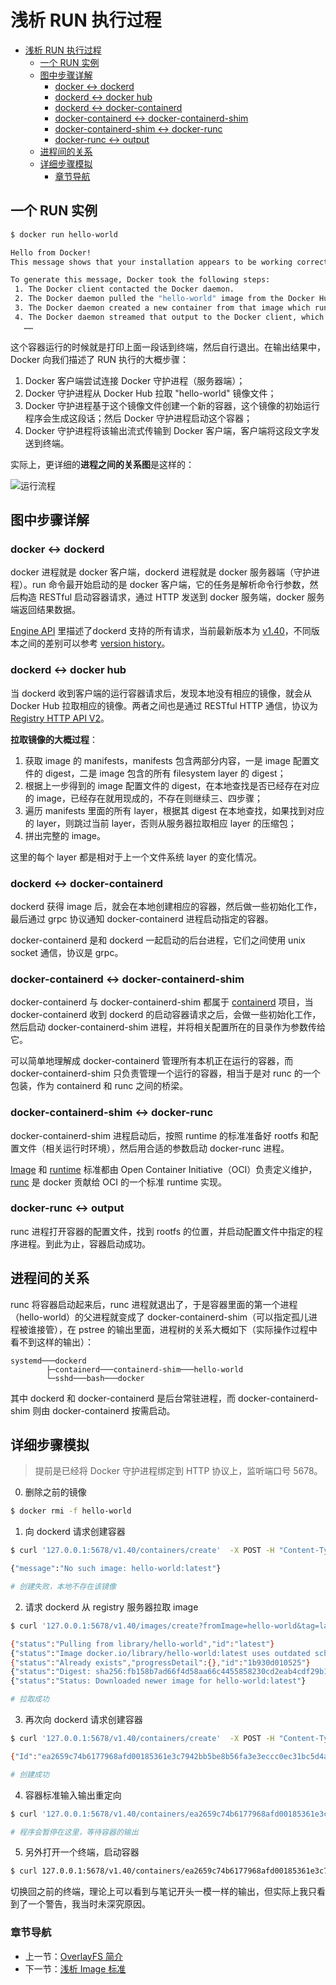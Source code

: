 # 浅析 RUN 执行过程

- [浅析 RUN 执行过程](#浅析-run-执行过程)
  - [一个 RUN 实例](#一个-run-实例)
  - [图中步骤详解](#图中步骤详解)
    - [docker ↔ dockerd](#docker--dockerd)
    - [dockerd ↔ docker hub](#dockerd--docker-hub)
    - [dockerd ↔ docker-containerd](#dockerd--docker-containerd)
    - [docker-containerd ↔ docker-containerd-shim](#docker-containerd--docker-containerd-shim)
    - [docker-containerd-shim ↔ docker-runc](#docker-containerd-shim--docker-runc)
    - [docker-runc ↔ output](#docker-runc--output)
  - [进程间的关系](#进程间的关系)
  - [详细步骤模拟](#详细步骤模拟)
    - [章节导航](#章节导航)

## 一个 RUN 实例

```bash
$ docker run hello-world

Hello from Docker!
This message shows that your installation appears to be working correctly.

To generate this message, Docker took the following steps:
 1. The Docker client contacted the Docker daemon.
 2. The Docker daemon pulled the "hello-world" image from the Docker Hub. (amd64)
 3. The Docker daemon created a new container from that image which runs the executable that produces the output you are currently reading.
 4. The Docker daemon streamed that output to the Docker client, which sent it to your terminal.
   ……
```

这个容器运行的时候就是打印上面一段话到终端，然后自行退出。在输出结果中，Docker 向我们描述了 RUN 执行的大概步骤：

1. Docker 客户端尝试连接 Docker 守护进程（服务器端）；
2. Docker 守护进程从 Docker Hub 拉取 "hello-world" 镜像文件；
3. Docker 守护进程基于这个镜像文件创建一个新的容器，这个镜像的初始运行程序会生成这段话；然后 Docker 守护进程启动这个容器；
3. Docker 守护进程将该输出流式传输到 Docker 客户端，客户端将这段文字发送到终端。

实际上，更详细的**进程之间的关系图**是这样的：

![运行流程](../插图/run.png)

## 图中步骤详解

### docker ↔ dockerd

docker 进程就是 docker 客户端，dockerd 进程就是 docker 服务器端（守护进程）。run 命令最开始启动的是 docker 客户端，它的任务是解析命令行参数，然后构造 RESTful 启动容器请求，通过 HTTP 发送到 docker 服务端，docker 服务端返回结果数据。

[Engine API](https://docs.docker.com/engine/api/latest/) 里描述了dockerd 支持的所有请求，当前最新版本为 [v1.40](https://docs.docker.com/engine/api/v1.40/)，不同版本之间的差别可以参考 [version history](https://docs.docker.com/engine/api/version-history/)。

### dockerd ↔ docker hub

当 dockerd 收到客户端的运行容器请求后，发现本地没有相应的镜像，就会从 Docker Hub 拉取相应的镜像。两者之间也是通过 RESTful HTTP 通信，协议为 [Registry HTTP API V2](https://docs.docker.com/registry/spec/api/)。

**拉取镜像的大概过程**：

1. 获取 image 的 manifests，manifests 包含两部分内容，一是 image 配置文件的 digest，二是 image 包含的所有 filesystem layer 的 digest；
2. 根据上一步得到的 image 配置文件的 digest，在本地查找是否已经存在对应的 image，已经存在就用现成的，不存在则继续三、四步骤；
3. 遍历 manifests 里面的所有 layer，根据其 digest 在本地查找，如果找到对应的 layer，则跳过当前 layer，否则从服务器拉取相应 layer 的压缩包；
4. 拼出完整的 image。

这里的每个 layer 都是相对于上一个文件系统 layer 的变化情况。

### dockerd ↔ docker-containerd

dockerd 获得 image 后，就会在本地创建相应的容器，然后做一些初始化工作，最后通过 grpc 协议通知 docker-containerd 进程启动指定的容器。

docker-containerd 是和 dockerd 一起启动的后台进程，它们之间使用 unix socket 通信，协议是 grpc。

### docker-containerd ↔ docker-containerd-shim

docker-containerd 与 docker-containerd-shim 都属于 [containerd](https://github.com/containerd/containerd) 项目，当 docker-containerd 收到 dockerd 的启动容器请求之后，会做一些初始化工作，然后启动 docker-containerd-shim 进程，并将相关配置所在的目录作为参数传给它。

可以简单地理解成 docker-containerd 管理所有本机正在运行的容器，而 docker-containerd-shim 只负责管理一个运行的容器，相当于是对 runc 的一个包装，作为 containerd 和 runc 之间的桥梁。

### docker-containerd-shim ↔ docker-runc

docker-containerd-shim 进程启动后，按照 runtime 的标准准备好 rootfs 和配置文件（相关运行时环境），然后用合适的参数启动 docker-runc 进程。

[Image](https://github.com/opencontainers/image-spec) 和 [runtime](https://github.com/opencontainers/runtime-spec) 标准都由 Open Container Initiative（OCI）负责定义维护，[runc](https://github.com/opencontainers/runc) 是 docker 贡献给 OCI 的一个标准 runtime 实现。

### docker-runc ↔ output

runc 进程打开容器的配置文件，找到 rootfs 的位置，并启动配置文件中指定的程序进程。到此为止，容器启动成功。

## 进程间的关系

runc 将容器启动起来后，runc 进程就退出了，于是容器里面的第一个进程（hello-world）的父进程就变成了 docker-containerd-shim（可以指定孤儿进程被谁接管），在 pstree 的输出里面，进程树的关系大概如下（实际操作过程中看不到这样的输出）：

```
systemd───dockerd
        ├─containerd───containerd-shim───hello-world
        └─sshd───bash───docker
```

其中 dockerd 和 docker-containerd 是后台常驻进程，而 docker-containerd-shim 则由 docker-containerd 按需启动。

## 详细步骤模拟

> 提前是已经将 Docker 守护进程绑定到 HTTP 协议上，监听端口号 5678。

0. 删除之前的镜像

```bash
$ docker rmi -f hello-world
```

1. 向 dockerd 请求创建容器

```bash
$ curl '127.0.0.1:5678/v1.40/containers/create'  -X POST -H "Content-Type: application/json" -d '{"Image": "hello-world"}'

{"message":"No such image: hello-world:latest"}

# 创建失败，本地不存在该镜像
```

2. 请求 dockerd 从 registry 服务器拉取 image

```bash
$ curl '127.0.0.1:5678/v1.40/images/create?fromImage=hello-world&tag=latest' -X POST

{"status":"Pulling from library/hello-world","id":"latest"}
{"status":"Image docker.io/library/hello-world:latest uses outdated schema1 manifest format. Please upgrade to a schema2 image for better future compatibility. More information at https://docs.docker.com/registry/spec/deprecated-schema-v1/"}
{"status":"Already exists","progressDetail":{},"id":"1b930d010525"}
{"status":"Digest: sha256:fb158b7ad66f4d58aa66c4455858230cd2eab4cdf29b13e5c3628a6bfc2e9f05"}
{"status":"Status: Downloaded newer image for hello-world:latest"}

# 拉取成功
```

3. 再次向 dockerd 请求创建容器

```bash
$ curl '127.0.0.1:5678/v1.40/containers/create'  -X POST -H "Content-Type: application/json" -d '{"Image": "hello-world"}'

{"Id":"ea2659c74b6177968afd00185361e3c7942bb5be8b56fa3e3eccc0ec31bc5d4a","Warnings":[]}

# 创建成功
```

4. 容器标准输入输出重定向

```bash
$ curl '127.0.0.1:5678/v1.40/containers/ea2659c74b6177968afd00185361e3c7942bb5be8b56fa3e3eccc0ec31bc5d4a/attach?stderr=1&stdout=1&stream=1' -d '{"Connection": "Upgrade", "Upgrade":"tcp"}'

# 程序会暂停在这里，等待容器的输出
```

5. 另外打开一个终端，启动容器

```bash
$ curl 127.0.0.1:5678/v1.40/containers/ea2659c74b6177968afd00185361e3c7942bb5be8b56fa3e3eccc0ec31bc5d4a/start -X POST
```

切换回之前的终端，理论上可以看到与笔记开头一模一样的输出，但实际上我只看到了一个警告，我当时未深究原因。

### 章节导航

- 上一节：[OverlayFS 简介](../原理/联合文件系统/OverlayFS.md)
- 下一节：[浅析 Image 标准](image.md)
